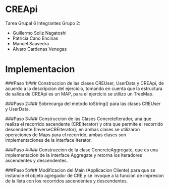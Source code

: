 # CREApi
Tarea Grupal 6
Integrantes Grupo 2:
 - Guillermo Soliz Nagatoshi
 - Patricia Cano Encinas
 - Manuel Saavedra
 - Alvaro Cardenas Venegas

# Implementacion
###Paso 1:### Construccion de las clases CREUser, UserData y CREApi, de acuerdo a la descripcion del ejercicio, tomando en cuenta que la estructura de salida de CREApi es un MAP, para el ejercicio se utilizo un TreeMap.

###Paso 2:### Sobrecarga del metodo toString() para las clases CREUser y UserData.

###Paso 3:### Construccion de las Clases ConcreteIterador, una que realiza el recorrido ascendente (CREIterator) y otra que permite el recorrido descendente (InverseCREIterator), en ambas clases se utilizaron operaciones de Maps para el recorrido, ambas clases son implementaciones de la interface Iterator. 

###Paso 4:### Construccion de la clase ConcreteAggregate, que es una implementacion de la interface Aggregate y retorna los iteradores ascendentes y descendentes.

###Paso 5:### Modificacion del Main (Applicacion Cliente) para que se instancie el objeto agregador de CRE y se invoque a la funcion de impresion de la lista con los recorridos ascendentes y descendentes.  

